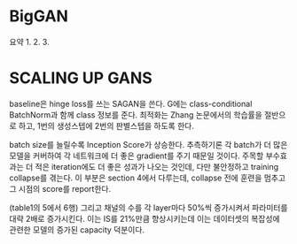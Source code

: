 BigGAN
==
요약
1.
2.
3.

SCALING UP GANS
==
baseline은 hinge loss를 쓰는 SAGAN을 쓴다. G에는 class-conditional BatchNorm과 함께 class 정보를 준다.
최적화는 Zhang 논문에서의 학습률을 절반으로 하고, 1번의 생성스텝에 2번의 판별스텝을 하도록 한다.

batch size를 늘릴수록 Inception Score가 상승한다.
추측하기론 각 batch가 더 많은 모델을 커버하여 각 네트워크에 더 좋은 gradient를 주기 때문일 것이다.
주목할 부수효과는 더 적은 iteration에도 더 좋은 성과가 나오는 것인데, 다만 불안정하고 training collapse를 겪는다.
이 부분은 section 4에서 다루는데, collapse 전에 훈련을 멈추고 그 시점의 score를 report한다.

(table1의 5에서 6행) 그리고 채널의 수를 각 layer마다 50%씩 증가시켜서 파라미터를 대략 2배로 증가시킨다.
이는 IS를 21%만큼 향상시키는데 이는 데이터셋의 복잡성에 관련한 모델의 증가된 capacity 덕분이다.




